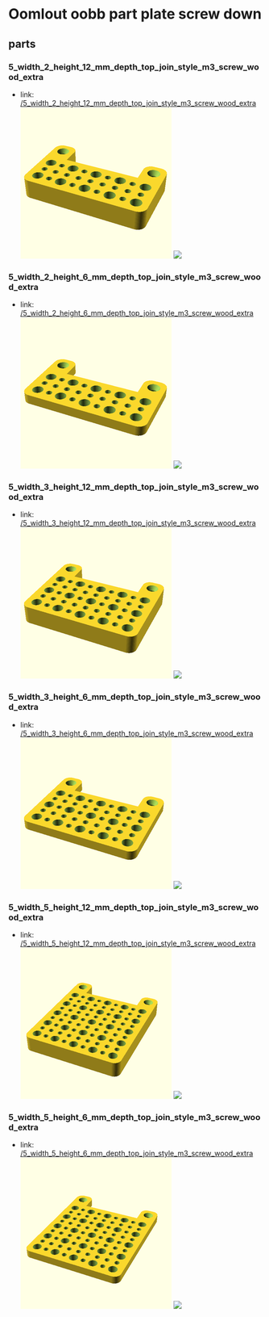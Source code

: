 # Oomlout oobb part plate screw down


## parts

### 5_width_2_height_12_mm_depth_top_join_style_m3_screw_wood_extra
* link: [/5_width_2_height_12_mm_depth_top_join_style_m3_screw_wood_extra](5_width_2_height_12_mm_depth_top_join_style_m3_screw_wood_extra)  
![](5_width_2_height_12_mm_depth_top_join_style_m3_screw_wood_extra/3dpr_300.png)  ![](5_width_2_height_12_mm_depth_top_join_style_m3_screw_wood_extra/image_300.jpg)
 

### 5_width_2_height_6_mm_depth_top_join_style_m3_screw_wood_extra
* link: [/5_width_2_height_6_mm_depth_top_join_style_m3_screw_wood_extra](5_width_2_height_6_mm_depth_top_join_style_m3_screw_wood_extra)  
![](5_width_2_height_6_mm_depth_top_join_style_m3_screw_wood_extra/3dpr_300.png)  ![](5_width_2_height_6_mm_depth_top_join_style_m3_screw_wood_extra/image_300.jpg)
 

### 5_width_3_height_12_mm_depth_top_join_style_m3_screw_wood_extra
* link: [/5_width_3_height_12_mm_depth_top_join_style_m3_screw_wood_extra](5_width_3_height_12_mm_depth_top_join_style_m3_screw_wood_extra)  
![](5_width_3_height_12_mm_depth_top_join_style_m3_screw_wood_extra/3dpr_300.png)  ![](5_width_3_height_12_mm_depth_top_join_style_m3_screw_wood_extra/image_300.jpg)
 

### 5_width_3_height_6_mm_depth_top_join_style_m3_screw_wood_extra
* link: [/5_width_3_height_6_mm_depth_top_join_style_m3_screw_wood_extra](5_width_3_height_6_mm_depth_top_join_style_m3_screw_wood_extra)  
![](5_width_3_height_6_mm_depth_top_join_style_m3_screw_wood_extra/3dpr_300.png)  ![](5_width_3_height_6_mm_depth_top_join_style_m3_screw_wood_extra/image_300.jpg)
 

### 5_width_5_height_12_mm_depth_top_join_style_m3_screw_wood_extra
* link: [/5_width_5_height_12_mm_depth_top_join_style_m3_screw_wood_extra](5_width_5_height_12_mm_depth_top_join_style_m3_screw_wood_extra)  
![](5_width_5_height_12_mm_depth_top_join_style_m3_screw_wood_extra/3dpr_300.png)  ![](5_width_5_height_12_mm_depth_top_join_style_m3_screw_wood_extra/image_300.jpg)
 

### 5_width_5_height_6_mm_depth_top_join_style_m3_screw_wood_extra
* link: [/5_width_5_height_6_mm_depth_top_join_style_m3_screw_wood_extra](5_width_5_height_6_mm_depth_top_join_style_m3_screw_wood_extra)  
![](5_width_5_height_6_mm_depth_top_join_style_m3_screw_wood_extra/3dpr_300.png)  ![](5_width_5_height_6_mm_depth_top_join_style_m3_screw_wood_extra/image_300.jpg)
 
